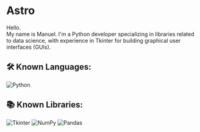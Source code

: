 # Astro

Hello.  
My name is Manuel. I'm a Python developer specializing in libraries related to data science, with experience in Tkinter for building graphical user interfaces (GUIs).

## 🛠️ Known Languages:
![Python](https://img.shields.io/badge/-Python-3776AB?style=flat-square&logo=python&logoColor=white)

## 📚 Known Libraries:
![Tkinter](https://img.shields.io/badge/-Tkinter-ff6c00?style=flat-square&logo=python&logoColor=white)
![NumPy](https://img.shields.io/badge/-NumPy-013243?style=flat-square&logo=numpy&logoColor=white)
![Pandas](https://img.shields.io/badge/-Pandas-150458?style=flat-square&logo=pandas&logoColor=white)


